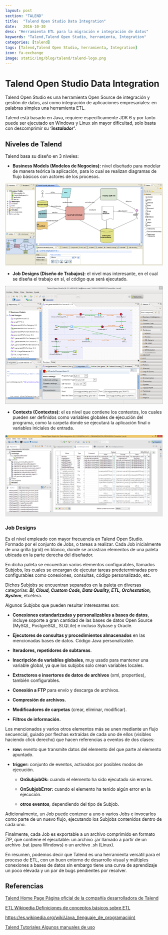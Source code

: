 ```yaml
---
layout: post
section: "TALEND"
title:  "Talend Open Studio Data Integration"
date:   2016-10-30
desc: "Herramienta ETL para la migración e integración de datos"
keywords: "Talend,Talend Open Studio, herramienta, Integration"
categories: [talend]
tags: [Talend,Talend Open Studio, herramienta, Integration]
icon: fa-exchange
image: static/img/blog/talend/talend-logo.png
---
```


# Talend Open Studio Data Integration

Talend Open Studio es una herramienta Open Source de integración y gestión de datos, así como integración de aplicaciones empresariales: en palabras simples una herramienta ETL.

Talend está basado en Java, requiere específicamente JDK 6 y por tanto puede ser ejecutado en Windows y Linux sin mayor dificultad, solo basta con descomprimir su ***‘instalador’***.

## Niveles de Talend

Talend basa su diseño en 3 niveles:

- **Business Models (Modelos de Negocios):** nivel diseñado para modelar de manera teórica la aplicación, para lo cual se realizan diagramas de flujo básicos con actores de los procesos.

<!--more-->

<div style="text-align: center;">
	<img src="/static/img/blog/talend/bussines-dessigner.png" class="img-thumbnail" alt="Business Model Dessigner">
</div>

- **Job Designs (Diseño de Trabajos):** el nivel mas interesante, en el cual se diseña el trabajo en sí, el código que será ejecutado.

<div style="text-align: center;">
	<img src="/static/img/blog/talend/job-dessigns.png" class="img-thumbnail" alt="Business Model Dessigner">
</div>

- **Contexts (Contextos):** el es nivel que contiene los contextos, los cuales pueden ser definidos como variables globales de ejecución del programa, como la carpeta donde se ejecutará la aplicación final o variables iniciales de entrada.

<div style="text-align: center;">
	<img src="/static/img/blog/talend/contexts.png" class="img-thumbnail" alt="Business Model Dessigner">
</div>

### Job Designs

Es el nivel empleado con mayor frecuencia en Talend Open Studio. Formado por el conjunto de Jobs, o tareas a realizar. Cada Job inicialmente de una grilla (grid) en blanco, donde se arrastran elementos de una paleta ubicada en la parte derecha del diseñador.

En dicha paleta se encuentran varios elementos configurables, llamados Subjobs, los cuales se encargan de ejecutar tareas predeterminadas pero configurables como conexiones, consultas, código personalizado, etc.

Dichos Subjobs se encuentran separados en la paleta en diversas categorías: ***BI, Cloud, Custom Code, Data Quality, ETL, Orchestation, System***, etcétera.

Algunos Subjobs que pueden resultar interesantes son:

- **Conexiones estandarizadas y personalizables a bases de datos**, incluye soporte a gran cantidad de las bases de datos Open Source (MySQL, PostgreSQL, SLQLite) e incluso Sybase y Oracle.

- **Ejecutores de consultas y procedimientos almacenados** en las mencionadas bases de datos.
Código Java personalizable.

- **Iteradores, repetidores de subtareas**.

- **Inscripción de variables globales**, muy usado para mantener una variable global, ya que los subjobs solo crean variables locales.

- **Extractores e insertores de datos de archivos** (xml, properties), también configurables.

- **Conexión a FTP** para envío y descarga de archivos.
- **Compresión de archivos.**

- **Modificadores de carpetas** (crear, eliminar, modificar).
- **Filtros de información.**

Los mencionados y varios otros elementos más se unen mediante un flujo secuencial, guiado por flechas extraídas de cada uno de ellos (visibles haciendo click derecho) que hacen referencias a eventos de dos clases:


- **row:** evento que transmite datos del elemento del que parte al elemento apuntado.

- **trigger:** conjunto de eve﻿ntos, activados por posibles modos de ejecución.

	- **OnSubjobOk:** cuando el elemento ha sido ejecutado sin errores.

	- **OnSubjobError:** cuando el elemento ha tenido algún error en la ejecución.

	- **otros eventos**, dependiendo del tipo de Subjob.

Adicionalmente, un Job puede contener a uno o varios Jobs e invocarlos como parte de un nuevo flujo, ejecutando los Subjobs contenidos dentro de cada uno.

Finalmente, cada Job es exportable a un archivo comprimido en formato ZIP, que contiene el ejecutable: un archivo .jar llamado a partir de un archivo .bat (para Windows) o un archivo .sh (Linux).

En resumen, podemos decir que Talend es una herramienta versátil para el proceso de ETL, con un buen entorno de desarrollo visual y múltiples conexiones a bases de datos  sin embargo tiene una curva de aprendizaje un poco elevada y un par de bugs pendientes por resolver.


## Referencias
<a href="http://www.talend.com">Talend Home Page Página oficial de la compañía desarrolladora de Talend</a>

<a href="https://es.wikipedia.org/wiki/Extract,_transform_and_load">ETL Wikipedia Definiciones de conceptos básicos sobre ETL</a>

<a href="https://es.wikipedia.org/wiki/Java_(lenguaje_de_programaci%C3%B3n)">https://es.wikipedia.org/wiki/Java_(lenguaje_de_programación)</a>

<a href="https://www.talendforge.org/tutorials/menu.php">Talend Tutoriales Algunos manuales de uso</a>